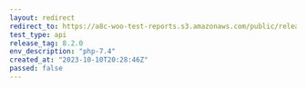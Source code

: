 ```yaml
---
layout: redirect
redirect_to: https://a8c-woo-test-reports.s3.amazonaws.com/public/release/8.2.0/php-7.4/api/index.html
test_type: api
release_tag: 8.2.0
env_description: "php-7.4"
created_at: "2023-10-10T20:28:46Z"
passed: false
---
```

